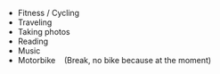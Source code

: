- Fitness / Cycling
- Traveling
- Taking photos
- Reading
- Music
- Motorbike
   (Break, no bike because at the moment)
